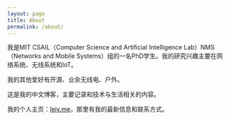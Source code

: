 ```yaml
---
layout: page
title: About
permalink: /about/
---
```


我是MIT CSAIL（Computer Science and Artificial Intelligence Lab）NMS（Networks and Mobile Systems）组的一名PhD学生。我的研究兴趣主要在网络系统、无线系统和IoT。

我的其他爱好有开源、业余无线电、户外。

这是我的中文博客，主要记录和技术与生活相关的内容。

我的个人主页：[leiy.me](http://leiy.me)，那里有我的最新信息和联系方式。

